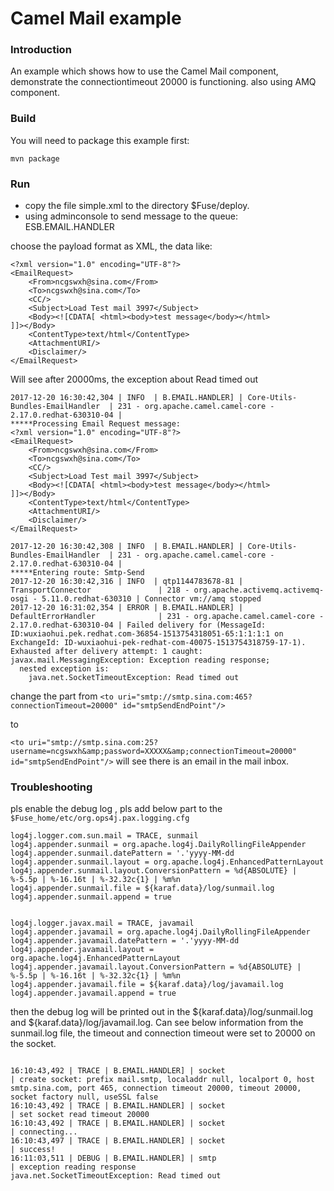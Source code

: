 # Camel Mail example


### Introduction
An example which shows how to use the Camel Mail component, demonstrate the connectiontimeout 20000 is functioning.
also using AMQ component.

### Build
You will need to package this example first:

	mvn package

### Run
- copy the file simple.xml to the directory $Fuse/deploy.
- using adminconsole to send message to the queue: ESB.EMAIL.HANDLER

choose the payload format as XML, the data like:

```
<?xml version="1.0" encoding="UTF-8"?>
<EmailRequest>
	<From>ncgswxh@sina.com</From>
	<To>ncgswxh@sina.com</To>
	<CC/>
	<Subject>Load Test mail 3997</Subject>
	<Body><![CDATA[	<html><body>test message</body></html>
]]></Body>
	<ContentType>text/html</ContentType>
	<AttachmentURI/>
	<Disclaimer/>
</EmailRequest>
```

Will see after 20000ms, the exception about Read timed out 

```
2017-12-20 16:30:42,304 | INFO  | B.EMAIL.HANDLER] | Core-Utils-Bundles-EmailHandler  | 231 - org.apache.camel.camel-core - 2.17.0.redhat-630310-04 | 
*****Processing Email Request message:
<?xml version="1.0" encoding="UTF-8"?>
<EmailRequest>
	<From>ncgswxh@sina.com</From>
	<To>ncgswxh@sina.com</To>
	<CC/>
	<Subject>Load Test mail 3997</Subject>
	<Body><![CDATA[	<html><body>test message</body></html>
]]></Body>
	<ContentType>text/html</ContentType>
	<AttachmentURI/>
	<Disclaimer/>
</EmailRequest>

2017-12-20 16:30:42,308 | INFO  | B.EMAIL.HANDLER] | Core-Utils-Bundles-EmailHandler  | 231 - org.apache.camel.camel-core - 2.17.0.redhat-630310-04 | 
*****Entering route: Smtp-Send
2017-12-20 16:30:42,316 | INFO  | qtp1144783678-81 | TransportConnector               | 218 - org.apache.activemq.activemq-osgi - 5.11.0.redhat-630310 | Connector vm://amq stopped
2017-12-20 16:31:02,354 | ERROR | B.EMAIL.HANDLER] | DefaultErrorHandler              | 231 - org.apache.camel.camel-core - 2.17.0.redhat-630310-04 | Failed delivery for (MessageId: ID:wuxiaohui.pek.redhat.com-36854-1513754318051-65:1:1:1:1 on ExchangeId: ID-wuxiaohui-pek-redhat-com-40075-1513754318759-17-1). Exhausted after delivery attempt: 1 caught: javax.mail.MessagingException: Exception reading response;
  nested exception is:
	java.net.SocketTimeoutException: Read timed out
```

change the part from 
`<to uri="smtp://smtp.sina.com:465?connectionTimeout=20000" id="smtpSendEndPoint"/>`

to 

`<to uri="smtp://smtp.sina.com:25?username=ncgswxh&amp;password=XXXXX&amp;connectionTimeout=20000" id="smtpSendEndPoint"/>`
will see there is an email in the mail inbox.

### Troubleshooting 

pls enable the debug log , pls add below part to the `$Fuse_home/etc/org.ops4j.pax.logging.cfg`

```
log4j.logger.com.sun.mail = TRACE, sunmail
log4j.appender.sunmail = org.apache.log4j.DailyRollingFileAppender
log4j.appender.sunmail.datePattern = '.'yyyy-MM-dd
log4j.appender.sunmail.layout = org.apache.log4j.EnhancedPatternLayout
log4j.appender.sunmail.layout.ConversionPattern = %d{ABSOLUTE} | %-5.5p | %-16.16t | %-32.32c{1} | %m%n
log4j.appender.sunmail.file = ${karaf.data}/log/sunmail.log
log4j.appender.sunmail.append = true


log4j.logger.javax.mail = TRACE, javamail
log4j.appender.javamail = org.apache.log4j.DailyRollingFileAppender
log4j.appender.javamail.datePattern = '.'yyyy-MM-dd
log4j.appender.javamail.layout = org.apache.log4j.EnhancedPatternLayout
log4j.appender.javamail.layout.ConversionPattern = %d{ABSOLUTE} | %-5.5p | %-16.16t | %-32.32c{1} | %m%n
log4j.appender.javamail.file = ${karaf.data}/log/javamail.log
log4j.appender.javamail.append = true
```

then the debug log will be printed out in the ${karaf.data}/log/sunmail.log and ${karaf.data}/log/javamail.log. 
Can see below information from the sunmail.log file, the timeout and connection timeout were set to 20000 on the socket.
```

16:10:43,492 | TRACE | B.EMAIL.HANDLER] | socket                           | create socket: prefix mail.smtp, localaddr null, localport 0, host smtp.sina.com, port 465, connection timeout 20000, timeout 20000, socket factory null, useSSL false
16:10:43,492 | TRACE | B.EMAIL.HANDLER] | socket                           | set socket read timeout 20000
16:10:43,492 | TRACE | B.EMAIL.HANDLER] | socket                           | connecting...
16:10:43,497 | TRACE | B.EMAIL.HANDLER] | socket                           | success!
16:11:03,511 | DEBUG | B.EMAIL.HANDLER] | smtp                             | exception reading response
java.net.SocketTimeoutException: Read timed out
```
